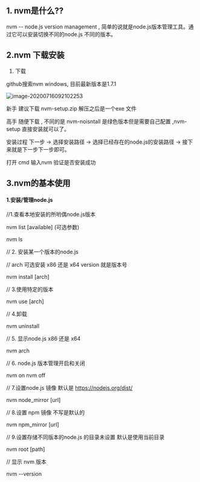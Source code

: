 

## 1. nvm是什么??	

nvm  --  node.js version management , 简单的说就是node.js版本管理工具。通过它可以安装切换不同的node.js 不同的版本。

## 2.nvm 下载安装

1. 下载 

github搜索nvm windows, 目前最新版本是1.7.1 

![image-20200716092102253](D:\Windows\Desktop\杂项\记事本\HjyNode\img\image-20200716092102253.png)

新手 建议下载 nvm-setup.zip  解压之后是一个exe 文件 

高手 随便下载 , 不同的是 nvm-noisntall 是绿色版本但是需要自己配置 ,nvm-setup  直接安装就可以了。

安装过程  下一步 -> 选择安装路径 -> 选择已经存在的node.js的安装路径 -> 接下来就是下一步下一步即可。

打开 cmd  输入nvm 验证是否安装成功

## 3.nvm的基本使用 

#### 1.安装/管理node.js

//1.查看本地安装的所哟偶node.js版本

nvm list [available] (可选参数)

nvm ls 

// 2. 安装某一个版本的node.js

// arch 可选安装 x86 还是 x64  version 就是版本号

nvm install <version> [arch] 

// 3.使用特定的版本 

nvm use <version> [arch]

// 4.卸载

nvm uninstall <version>

// 5. 显示node.js x86 还是 x64

nvm arch

// 6. node.js 版本管理开启和关闭

nvm on    nvm off

// 7.设置node.js 镜像  默认是 https://nodejs.org/dist/

nvm node_mirror [url]  

//  8.设置 npm 镜像 不写是默认的

nvm npm_mirror [url]

// 9.设置存储不同版本的node.js 的目录未设置 默认是使用当前目录

nvm root [path]

// 显示 nvm 版本 

nvm --version

